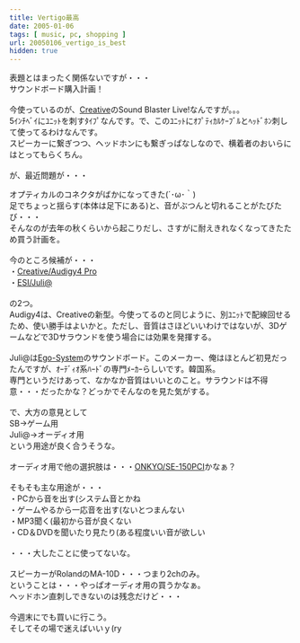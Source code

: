 ```yaml
---
title: Vertigo最高
date: 2005-01-06
tags: [ music, pc, shopping ]
url: 20050106_vertigo_is_best
hidden: true
---
```

表題とはまったく関係ないですが・・・<br />
サウンドボード購入計画！<br />
<br />
今使っているのが、<a href="http://www1.u-netsurf.ne.jp/~gmyu-dai/cgi-bin/sb/">Creative</a>のSound Blaster Live!なんですが。。。<br />
5ｲﾝﾁﾍﾞｲにﾕﾆｯﾄを刺すﾀｲﾌﾟなんです。で、このﾕﾆｯﾄにｵﾌﾟﾃｨｶﾙｹｰﾌﾞﾙとﾍｯﾄﾞﾎﾝ刺して使ってるわけなんです。<br />
スピーカーに繋ぎつつ、ヘッドホンにも繋ぎっぱなしなので、横着者のおいらにはとってもらくちん。<br />
<br />
が、最近問題が・・・<a></a>
<!--more-->
オプティカルのコネクタがばかになってきた(´･ω･｀)<br />
足でちょっと揺らす(本体は足下にある)と、音がぶつんと切れることがたびたび・・・<br />
そんなのが去年の秋くらいから起こりだし、さすがに耐えきれなくなってきたため買う計画を。<br />
<br />
今のところ候補が・・・<br />
・<a href="http://jp.creative.com/products/product.asp?category=1&amp;subcategory=311&amp;product=10853" title="Audigy4 Pro">Creative/Audigy4 Pro</a><br />
・<a href="http://www.egosys.co.jp/HP/php/juli@.php">ESI/Juli@</a><br />
<br />
の2つ。<br />
Audigy4は、Creativeの新型。今使ってるのと同じように、別ﾕﾆｯﾄで配線回せるため、使い勝手はよいかと。ただし、音質はさほどいいわけではないが、3Dゲームなどで3Dサラウンドを使う場合には効果を発揮する。<br />
<br />
Juli@は<a href="http://www.egosys.co.jp/HP/php/home.php">Ego-System</a>のサウンドボード。このメーカー、俺はほとんど初見だったんですが、ｵｰﾃﾞｨｵ系ﾊｰﾄﾞの専門ﾒｰｶｰらしいです。韓国系。<br />
専門というだけあって、なかなか音質はいいとのこと。サラウンドは不得意・・・だったかな？どっかでそんなのを見た気がする。<br />
<br />
で、大方の意見として<br />
SB→ゲーム用<br />
Juli@→オーディオ用<br />
という用途が良く合うそうな。<br />
<br />
オーディオ用で他の選択肢は・・・<a href="http://www2.onkyo.com/jp/what/news.nsf/view/SE-150PCI?OpenDocument">ONKYO/SE-150PCI</a>かなぁ？<br />
<br />
そもそも主な用途が・・・<br />
・PCから音を出す(システム音とかね<br />
・ゲームやるから一応音を出す(ないとつまんない<br />
・MP3聞く(最初から音が良くない<br />
・CD＆DVDを聞いたり見たり(ある程度いい音が欲しい<br />
<br />
・・・大したことに使ってないな。<br />
<br />
スピーカーがRolandのMA-10D・・・つまり2chのみ。<br />
ということは・・・やっぱオーディオ用の買うかなぁ。<br />
ヘッドホン直刺しできないのは残念だけど・・・<br />
<br />
今週末にでも買いに行こう。<br />
そしてその場で迷えばいいｙ(ry
